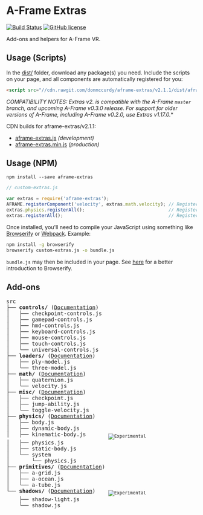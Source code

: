 # A-Frame Extras

[![Build Status](https://travis-ci.org/donmccurdy/aframe-extras.svg?branch=master)](https://travis-ci.org/donmccurdy/aframe-extras)
[![GitHub license](https://img.shields.io/badge/license-MIT-blue.svg)](https://raw.githubusercontent.com/donmccurdy/aframe-extras/master/LICENSE)

Add-ons and helpers for A-Frame VR.

## Usage (Scripts)

In the [dist/](https://github.com/donmccurdy/aframe-extras/tree/master/dist) folder, download any package(s) you need. Include the scripts on your page, and all components are automatically registered for you:

```html
<script src="//cdn.rawgit.com/donmccurdy/aframe-extras/v2.1.1/dist/aframe-extras.min.js"></script>
```

**COMPATIBILITY NOTES: Extras v2.* is compatible with the A-Frame `master` branch, and upcoming A-Frame v0.3.0 release. For support for older versions of A-Frame, including A-Frame v0.2.0, use Extras v1.17.0.**

CDN builds for aframe-extras/v2.1.1:

- [aframe-extras.js](https://cdn.rawgit.com/donmccurdy/aframe-extras/v2.1.1/dist/aframe-extras.js) *(development)*
- [aframe-extras.min.js](https://cdn.rawgit.com/donmccurdy/aframe-extras/v2.1.1/dist/aframe-extras.min.js) *(production)*

## Usage (NPM)

```
npm install --save aframe-extras
```

```javascript
// custom-extras.js

var extras = require('aframe-extras');
AFRAME.registerComponent('velocity', extras.math.velocity); // Register a single component.
extras.physics.registerAll();                               // Register a particular package, and its dependencies.
extras.registerAll();                                       // Register everything.
```

Once installed, you'll need to compile your JavaScript using something like [Browserify](http://browserify.org/) or [Webpack](http://webpack.github.io/). Example:

```bash
npm install -g browserify
browserify custom-extras.js -o bundle.js
```

`bundle.js` may then be included in your page. See [here](http://browserify.org/#middle-section) for a better introduction to Browserify.

## Add-ons

<!-- tree src -I index.js -->
<pre>
src
├── <b>controls/</b> (<a href="/src/controls">Documentation</a>)
│   ├── checkpoint-controls.js
│   ├── gamepad-controls.js
│   ├── hmd-controls.js
│   ├── keyboard-controls.js
│   ├── mouse-controls.js
│   ├── touch-controls.js
│   └── universal-controls.js
├── <b>loaders/</b> (<a href="/src/loaders">Documentation</a>)
│   ├── ply-model.js
│   └── three-model.js
├── <b>math/</b> (<a href="/src/math">Documentation</a>)
│   ├── quaternion.js
│   └── velocity.js
├── <b>misc/</b> (<a href="/src/misc">Documentation</a>)
│   ├── checkpoint.js
│   ├── jump-ability.js
│   └── toggle-velocity.js
├── <b>physics/</b> (<a href="/src/physics">Documentation</a>)
│   ├── body.js
│   ├── dynamic-body.js
│   ├── kinematic-body.js       <sub><img alt="Experimental" src="https://img.shields.io/badge/status-experimental-orange.svg"></sub>
│   ├── physics.js
│   ├── static-body.js
│   └── system
│       └── physics.js
├── <b>primitives/</b> (<a href="/src/primitives">Documentation</a>)
│   ├── a-grid.js
│   ├── a-ocean.js
│   └── a-tube.js
└── <b>shadows/</b> (<a href="/src/shadows">Documentation</a>)    <sub><img alt="Experimental" src="https://img.shields.io/badge/status-experimental-orange.svg"></sub>
    ├── shadow-light.js
    └── shadow.js
</pre>

